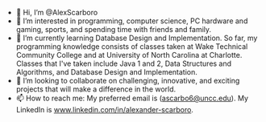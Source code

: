 - 👋 Hi, I’m @AlexScarboro
- 👀 I’m interested in programming, computer science, PC hardware and gaming, sports, and spending time with friends and family.
- 🌱 I’m currently learning Database Design and Implementation. So far, my programming knowledge consists of classes taken at Wake Technical Community College and
  at University of North Carolina at Charlotte. Classes that I've taken include Java 1 and 2, Data Structures and Algorithms, and Database Design and Implementation.
- 💞️ I’m looking to collaborate on challenging, innovative, and exciting projects that will make a difference in the world. 
- 📫 How to reach me: My preferred email is (ascarbo6@uncc.edu). My LinkedIn is www.linkedin.com/in/alexander-scarboro.

<!---
AlexScarboro/AlexScarboro is a ✨ special ✨ repository because its `README.md` (this file) appears on your GitHub profile.
You can click the Preview link to take a look at your changes.
--->
